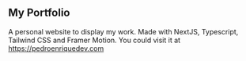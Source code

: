 ## My Portfolio

A personal website to display my work. Made with NextJS, Typescript, Tailwind CSS and Framer Motion.
You could visit it at https://pedroenriquedev.com

